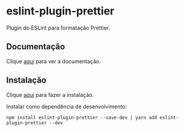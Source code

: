 # eslint-plugin-prettier

Plugin do ESLint para formatação Prettier.

## Documentação

Clique [aqui](https://github.com/prettier/eslint-plugin-prettier) para ver a documentação.

## Instalação

Clique [aqui](https://www.npmjs.com/package/eslint-plugin-prettier) para fazer a instalação.

Instalar como dependência de desenvolvimento:

```
npm install eslint-plugin-prettier --save-dev | yarn add eslint-plugin-prettier --dev